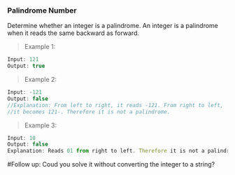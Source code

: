 ### Palindrome Number

Determine whether an integer is a palindrome.
An integer is a palindrome when it reads the same backward as forward.

> Example 1:
```js
Input: 121
Output: true
```

>Example 2:
```js
Input: -121
Output: false
//Explanation: From left to right, it reads -121. From right to left,
//it becomes 121-. Therefore it is not a palindrome.
```

>Example 3:
```js
Input: 10
Output: false
Explanation: Reads 01 from right to left. Therefore it is not a palindrome.
```


#Follow up:
Coud you solve it without converting the integer to a string?
